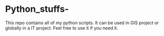 # Python_stuffs-
This repo contains all of my python scripts.
It can be used in GIS project or globally in a IT project.
Feel free to use it if you need it.